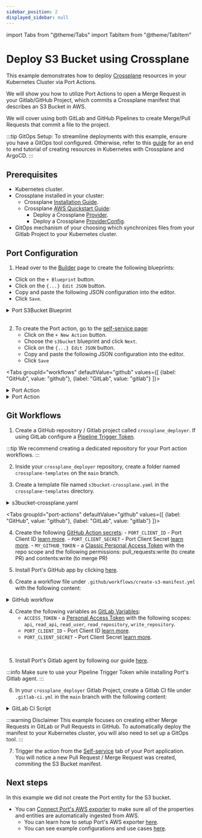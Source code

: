 ```yaml
---
sidebar_position: 2
displayed_sidebar: null
---
```


import Tabs from "@theme/Tabs"
import TabItem from "@theme/TabItem"

# Deploy S3 Bucket using Crossplane

This example demonstrates how to deploy [Crossplane](https://github.com/crossplane/crossplane) resources in your Kubernetes Cluster via Port Actions.

We will show you how to utilize Port Actions to open a Merge Request in your Gitlab/GitHub Project, which commits a Crossplane manifest that describes an S3 Bucket in AWS.

We will cover using both GitLab and GitHub Pipelines to create Merge/Pull Requests that commit a file to the project.

:::tip GitOps Setup: 
To streamline deployments with this example, ensure you have a GitOps tool configured. Otherwise, refer to this [guide](/guides/all/manage-clusters) for an end to end tutorial of creating resources in Kubernetes with Crossplane and ArgoCD.
:::

## Prerequisites

- Kubernetes cluster.
- Crossplane installed in your cluster:
  - Crossplane [Installation Guide](https://docs.crossplane.io/v1.14/software/install/).
  - Crossplane [AWS Quickstart Guide](https://docs.crossplane.io/v1.14/getting-started/provider-aws/):
    - Deploy a Crossplane [Provider](https://docs.crossplane.io/v1.14/getting-started/provider-aws/#install-the-aws-provider).
    - Deploy a Crossplane [ProviderConfig](https://docs.crossplane.io/v1.14/getting-started/provider-aws/#create-a-providerconfig).
- GitOps mechanism of your choosing which synchronizes files from your Gitlab Project to your Kubernetes cluster.

## Port Configuration

1. Head over to the [Builder](https://app.getport.io/dev-portal/data-model) page to create the following blueprints:

- Click on the `+ Blueprint` button.
- Click on the `{...} Edit JSON` button.
- Copy and paste the following JSON configuration into the editor.
- Click `Save`.

<details>
  <summary>Port S3Bucket Blueprint</summary>

```json showLineNumbers
{
  "identifier": "s3bucket",
  "title": "S3Bucket",
  "icon": "Crossplane",
  "schema": {
    "properties": {
      "aws_region": {
        "title": "AWS Region",
        "icon": "AWS",
        "type": "string"
      }
    },
    "required": ["aws_region"]
  },
  "mirrorProperties": {},
  "calculationProperties": {},
  "relations": {}
}
```

</details>
<br/>

2. To create the Port action, go to the [self-service page](https://app.getport.io/self-serve):
   - Click on the `+ New Action` button.
   - Choose the `s3bucket` blueprint and click `Next`.
   - Click on the `{...} Edit JSON` button.
   - Copy and paste the following JSON configuration into the editor.
   - Click `Save`

<Tabs groupId="workflows" defaultValue="github" values={[
{label: "GitHub", value: "github"},
{label: "GitLab", value: "gitlab"}
]}>

<TabItem value="github">

<details>
  <summary>Port Action</summary>

:::tip MODIFICATION REQUIRED
Make sure to replace `<GITHUB_ORG>` and `<GITHUB_REPO>` with your GitHub organization and repository names respectively.
:::

```json showLineNumbers
{
  "identifier": "crossplane_s3_bucket",
  "title": "Crossplane S3 Bucket",
  "icon": "Crossplane",
  "userInputs": {
    "properties": {
      "aws_region": {
        "icon": "AWS",
        "title": "AWS Region",
        "type": "string",
        "default": "us-east-1",
        "enum": ["us-east-1", "eu-west-1"],
        "enumColors": {
          "us-east-1": "lightGray",
          "eu-west-1": "lightGray"
        }
      },
      "bucket_name": {
        "title": "Bucket Name",
        "type": "string",
        "description": "Has to be globally unique as per AWS limitations"
      }
    },
    "required": ["aws_region", "bucket_name"],
    "order": ["bucket_name", "aws_region"]
  },
  "invocationMethod": {
    "type": "GITHUB",
    "org": "<GITHUB_ORG>",
    "repo": "<GITHUB_REPO>",
    "workflow": "create-and-push-image.yml",
    "omitUserInputs": false,
    "omitPayload": false,
    "reportWorkflowStatus": true
  },
  "trigger": "CREATE",
  "description": "Creates a crossplane file for a new S3 Bucket",
  "requiredApproval": false
}
```

</details>

</TabItem>

<TabItem value="gitlab">
<details>
  <summary>Port Action</summary>

:::tip Modification Required
Make sure to replace the placeholders for `<PROJECT_NAME>` and `<GROUP_NAME>` of your `crossplane_deployer`.
:::

```json showLineNumbers
{
  "identifier": "crossplane_s3_bucket",
  "title": "Crossplane S3 Bucket",
  "icon": "Crossplane",
  "userInputs": {
    "properties": {
      "aws_region": {
        "icon": "AWS",
        "title": "AWS Region",
        "type": "string",
        "default": "us-east-1",
        "enum": ["us-east-1", "eu-west-1"],
        "enumColors": {
          "us-east-1": "lightGray",
          "eu-west-1": "lightGray"
        }
      },
      "bucket_name": {
        "title": "Bucket Name",
        "type": "string",
        "description": "Has to be globally unique as per AWS limitations"
      }
    },
    "required": ["aws_region", "bucket_name"],
    "order": ["bucket_name", "aws_region"]
  },
  "invocationMethod": {
    "type": "GITLAB",
    "omitPayload": false,
    "omitUserInputs": false,
    "projectName": "<PROJECT_NAME>",
    "groupName": "<GROUP_NAME>",
    "agent": true
  },
  "trigger": "CREATE",
  "description": "Creates a crossplane file for a new S3 Bucket",
  "requiredApproval": false
}
```

</details>
</TabItem>

</Tabs>

## Git Workflows

1. Create a GitHub repository / Gitlab project called `crossplane_deployer`. If using GitLab configure a [Pipeline Trigger Token](https://docs.gitlab.com/ee/ci/triggers/index.html).

:::tip
We recommend creating a dedicated repository for your Port action workflows.
:::

2. Inside your `crossplane_deployer` repository, create a folder named `crossplane-templates` on the `main` branch.

3. Create a template file named `s3bucket-crossplane.yaml` in the `crossplane-templates` directory.

<details>
<summary>s3bucket-crossplane.yaml</summary>

```yml
# s3bucket-crossplane.yaml

apiVersion: s3.aws.upbound.io/v1beta1
kind: Bucket
metadata:
  name: { { bucket_name } }
spec:
  forProvider:
    region: { { aws_region } }
  providerConfigRef:
    name: default
```

</details>

<Tabs groupId="port-actions" defaultValue="github" values={[
{label: "GitHub", value: "github"},
{label: "GitLab", value: "gitlab"}
]}>

<TabItem value="github">

4. Create the following [GitHub Action secrets](https://docs.github.com/en/actions/security-guides/using-secrets-in-github-actions#creating-secrets-for-a-repository): - `PORT_CLIENT_ID` - Port Client ID [learn more](/build-your-software-catalog/custom-integration/api/#get-api-token). - `PORT_CLIENT_SECRET` - Port Client Secret [learn more](/build-your-software-catalog/custom-integration/api/#get-api-token). - `MY_GITHUB_TOKEN` - a [Classic Personal Access Token](https://github.com/settings/tokens) with the repo scope and the following permissions: pull_requests:write (to create PR) and contents:write (to merge PR)
   <br/>

5. Install Port's GitHub app by clicking [here](https://github.com/apps/getport-io/installations/new).
   <br/>

6. Create a workflow file under `.github/workflows/create-s3-manifest.yml` with the following content:

<details>
<summary>GitHub workflow</summary>

```yml showLineNumbers
name: Create New S3 Bucket Crossplane Manifest

on:
  workflow_dispatch:
    inputs:
      bucket_name:
        description: 'Name of the s3 bucket'
        required: true
      aws_region:
        description: 'AWS Region for the cluster'
        required: true
      port_payload:
        required: true
        description: >-
          Port's payload, including details for who triggered the action and
          general context (blueprint, run id, etc...)

jobs:
  create-manifest:
    runs-on: ubuntu-latest
    steps:
      - name: Inform execution of request to create a new manifest
        id: promote
        uses: port-labs/port-github-action@v1
        with:
          clientId: ${{ secrets.PORT_CLIENT_ID }}
          clientSecret: ${{ secrets.PORT_CLIENT_SECRET }}
          baseUrl: https://api.getport.io
          operation: PATCH_RUN
          runId: ${{ fromJson(inputs.port_payload).context.runId }}
          logMessage: 'About to create a crossplane manifest for a new s3 bucket...'

      - name: Checkout code
        uses: actions/checkout@v4

      - name: Create crossplane manifest for s3 bucket
        id: create-manifest
        env:
          BUCKET_FILE_PATH: 'manifests/s3bucket'
          CROSSPLANE_TEMPLATE_PATH: 'crossplane-templates/s3bucket-crossplane.yaml'
        run: |
          mkdir -p $BUCKET_FILE_PATH
          BUCKET_FILE_NAME="${BUCKET_FILE_PATH}/s3bucket-${{ inputs.bucket_name }}.yaml"

          cp $CROSSPLANE_TEMPLATE_PATH $BUCKET_FILE_NAME

          sed -i "s|{{ bucket_name }}|${{ inputs.bucket_name }}|g" $BUCKET_FILE_NAME
          sed -i "s|{{ aws_region }}|${{ inputs.aws_region }}|g" $BUCKET_FILE_NAME

          git add $BUCKET_FILE_NAME

      - name: Create Pull Request
        id: create-pr
        uses: peter-evans/create-pull-request@v6
        with:
          token: ${{ secrets.CREATOR_TOKEN }}
          commit-message: Added ${{ inputs.bucket_name }} s3 bucket crossplane manifest
          committer: github-actions[bot] <41898282+github-actions[bot]@users.noreply.github.com>
          author: ${{ github.actor }} <${{ github.actor_id }}+${{ github.actor }}@users.noreply.github.com>
          signoff: false
          branch: deployment/${{ fromJson(inputs.port_payload).context.runId }}
          title: '[Deployment] Add ${{ inputs.bucket_name }} s3 bucket crossplane manifest'
          body: |
            This PR is automatically generated by Port.
            It contains the crossplane manifest for the s3 bucket ${{ inputs.bucket_name }}.

            The manifest is generated based on the blueprint: **${{ fromJson(inputs.port_payload).context.blueprint }}**.

            **Run ID**: ${{ fromJson(inputs.port_payload).context.runId }}.
            **Triggered by**: ${{ fromJson(inputs.port_payload).trigger.by.user.email }}.
            **Triggered at**: ${{ fromJson(inputs.port_payload).trigger.at }}.
            **Triggered from**: ${{ fromJson(inputs.port_payload).trigger.origin }}.


            - Auto-generated by [port-actions][1] 

            [1]: https://app.getport.io/organization/run?runId=${{ fromJson(inputs.port_payload).context.runId }}
          labels: |
            deployment
            automated pr
          assignees: ${{ fromJson(inputs.port_payload).trigger.by.user.email }}

      - name: Inform Port about pull request creation status - Success
        if: steps.create-pr.outputs.pull-request-url != ''
        uses: port-labs/port-github-action@v1
        with:
          clientId: ${{ secrets.PORT_CLIENT_ID }}
          clientSecret: ${{ secrets.PORT_CLIENT_SECRET }}
          baseUrl: https://api.getport.io
          operation: PATCH_RUN
          runId: ${{ fromJson(inputs.port_payload).context.runId }}
          logMessage: |
            Pull request created successfully. URL: ${{ steps.create-pr.outputs.pull-request-url }}.

      - name: Inform Port about pull request creation status - Failure
        if: steps.create-pr.outputs.pull-request-url == ''
        uses: port-labs/port-github-action@v1
        with:
          clientId: ${{ secrets.PORT_CLIENT_ID }}
          clientSecret: ${{ secrets.PORT_CLIENT_SECRET }}
          baseUrl: https://api.getport.io
          operation: PATCH_RUN
          runId: ${{ fromJson(inputs.port_payload).context.runId }}
          logMessage: |
            Failed to create pull request. Please check the logs for more details.
```

</details>

</TabItem>

<TabItem value="gitlab">

4. Create the following variables as [GitLab Variables](https://docs.gitlab.com/ee/ci/variables/index.html):
   - `ACCESS_TOKEN` - a [Personal Access Token](https://docs.gitlab.com/ee/user/profile/personal_access_tokens.html) with the following scopes:  
      `api`, `read_api`, `read_user`, `read_repository`, `write_repository`.
   - `PORT_CLIENT_ID` - Port Client ID [learn more](/build-your-software-catalog/custom-integration/api/#get-api-token).
   - `PORT_CLIENT_SECRET` - Port Client Secret [learn more](/build-your-software-catalog/custom-integration/api/#get-api-token).

<br/>

5. Install Port's Gitlab agent by following our guide [here](/actions-and-automations/setup-backend/gitlab-pipeline/self-hosted).

:::info
Make sure to use your Pipeline Trigger Token while installing Port's Gitlab agent.
:::
<br/>

6. In your `crossplane_deployer` Gitlab Project, create a Gitlab CI file under `.gitlab-ci.yml` in the `main` branch with the following content:

<details>
<summary>GitLab CI Script</summary>

```yml showLineNumbers
image: python:3.10.0-alpine

stages: # List of stages for jobs, and their order of execution
  - fetch-port-access-token
  - generate-crossplane-bucket-yaml
  - create-entity
  - update-run-status

fetch-port-access-token: # Example - get the Port API access token and RunId
  stage: fetch-port-access-token
  except:
    - pushes
  before_script:
    - |
      apk update -q
      apk add jq curl -q
  script:
    - |
      accessToken=$(curl -X POST \
        -H 'Content-Type: application/json' \
        -d '{"clientId": "'"$PORT_CLIENT_ID"'", "clientSecret": "'"$PORT_CLIENT_SECRET"'"}' \
        -s 'https://api.getport.io/v1/auth/access_token' | jq -r '.accessToken')
      echo "PORT_ACCESS_TOKEN=$accessToken" >> data.env
      runId=$(cat $TRIGGER_PAYLOAD | jq -r '.port_payload.context.runId')
      blueprintId=$(cat $TRIGGER_PAYLOAD | jq -r '.port_payload.context.blueprint')
      echo "RUN_ID=$runId" >> data.env
      echo "BLUEPRINT_ID=$blueprintId" >> data.env
  artifacts:
    reports:
      dotenv: data.env

generate-crossplane-bucket-yaml:
  variables:
    BUCKET_FILE_PATH: 'manifests'
    CROSSPLANE_TEMPLATE_PATH: 'crossplane-templates/s3bucket-crossplane.yaml'
    BRANCH_NAME: 'add-bucket-$bucket_name-$CI_JOB_ID'
  before_script:
    - |
      apk update -q
      apk add jq curl git -q
  stage: generate-crossplane-bucket-yaml
  except:
    - pushes
  script:
    - |
      BUCKET_FILE_NAME="$BUCKET_FILE_PATH/s3bucket-crossplane-$bucket_name.yaml"
      COMMIT_MESSAGE="Added $bucket_name s3 bucket crossplane manifest"
      mkdir -p $BUCKET_FILE_PATH

      cp $CROSSPLANE_TEMPLATE_PATH $BUCKET_FILE_NAME
      sed -i "s/{{ bucket_name }}/$bucket_name/g" $BUCKET_FILE_NAME
      sed -i "s/{{ aws_region }}/$aws_region/g" $BUCKET_FILE_NAME

      git config --global user.email "gitlab-pipeline[bot]@gitlab.com"
      git config --global user.name "Gitlab Pipeline Bot"

      git add $BUCKET_FILE_NAME
      git commit -m "$COMMIT_MESSAGE"

      git checkout -b $BRANCH_NAME
      git push -o ci-skip https://:${ACCESS_TOKEN}@$CI_SERVER_HOST/$CI_PROJECT_PATH.git $BRANCH_NAME

      # Create Merge Request
      res=$(curl --request POST \
        --header "PRIVATE-TOKEN: ${ACCESS_TOKEN}" \
        --data "source_branch=$BRANCH_NAME" \
        --data "target_branch=main" \
        --data "title=$COMMIT_MESSAGE" \
        --data "remove_source_branch=true" \
        "$CI_API_V4_URL/projects/$CI_PROJECT_ID/merge_requests")

      MR_URL=$(echo $res | jq -r '.web_url')
      echo "MR_URL=$MR_URL" >> data.env
  artifacts:
    reports:
      dotenv: data.env

update-run-status:
  stage: update-run-status
  except:
    - pushes
  image: curlimages/curl:latest
  script:
    - |
      curl -X PATCH \
        -H 'Content-Type: application/json' \
        -H "Authorization: Bearer $PORT_ACCESS_TOKEN" \
        -d '{"status":"SUCCESS", "message": {"run_status": "Created Merge Request for '"$bucket_name"' successfully! Merge Request URL: '"$MR_URL"'"}}' \
        "https://api.getport.io/v1/actions/runs/$RUN_ID"
```

</details>

</TabItem>

</Tabs>

:::warning Disclaimer
This example focuses on creating either Merge Requests in GitLab or Pull Requests in GitHub. To automatically deploy the manifest to your Kubernetes cluster, you will also need to set up a GitOps tool.
:::

7. Trigger the action from the [Self-service](https://app.getport.io/self-serve) tab of your Port application.<br/>
   You will notice a new Pull Request / Merge Request was created, commiting the S3 Bucket manifest.

## Next steps

In this example we did not create the Port entity for the S3 bucket.

- You can [Connect Port's AWS exporter](/build-your-software-catalog/sync-data-to-catalog/cloud-providers/aws/aws.md)
  to make sure all of the properties and entities are automatically ingested from AWS.
  - You can learn how to setup Port's AWS exporter [here](/build-your-software-catalog/sync-data-to-catalog/cloud-providers/aws/installations/installation.md).
  - You can see example configurations and use cases [here](/build-your-software-catalog/sync-data-to-catalog/cloud-providers/aws/examples/examples.md).
